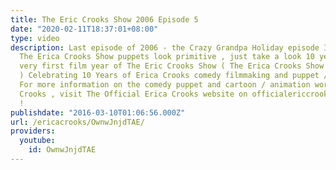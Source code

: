 ```yaml
---
title: The Eric Crooks Show 2006 Episode 5
date: "2020-02-11T18:37:01+08:00"
type: video
description: Last episode of 2006 - the Crazy Grandpa Holiday episode If you think
  The Erica Crooks Show puppets look primitive , just take a look 10 years ago. The
  very first film year of The Eric Crooks Show ( The Erica Crooks Show as of 2016
  ) Celebrating 10 Years of Erica Crooks comedy filmmaking and puppet / cartoon satire.
  For more information on the comedy puppet and cartoon / animation work of Erica
  Crooks , visit The Official Erica Crooks website on officialericcrooks.com today
  !
publishdate: "2016-03-10T01:06:56.000Z"
url: /ericacrooks/OwnwJnjdTAE/
providers:
  youtube:
    id: OwnwJnjdTAE
---
```

